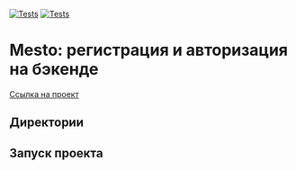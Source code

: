 [![Tests](../../actions/workflows/tests-13-sprint.yml/badge.svg)](../../actions/workflows/tests-13-sprint.yml) [![Tests](../../actions/workflows/tests-14-sprint.yml/badge.svg)](../../actions/workflows/tests-14-sprint.yml)
#  Mesto: регистрация и авторизация на бэкенде
[Ссылка на проект](git@github.com:eevgenushka/express-mesto-gha.git) 

## Директории


## Запуск проекта

